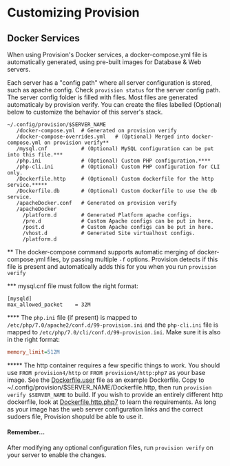 # Customizing Provision

## Docker Services

When using Provision's Docker services, a docker-compose.yml file is automatically generated, using pre-built images for Database & Web servers.

Each server has a "config path" where all server configuration is stored, such as apache config. Check `provision status` for the server config path. The server config folder is filled with files. Most files are generated automaticaly by provision verify. You can create the files labelled \(Optional\) below to customize the behavior of this server's stack.

```
~/.config/provision/$SERVER_NAME
   /docker-compose.yml  # Generated on provision verify
   /docker-compose-overrides.yml   # (Optional) Merged into docker-compose.yml on provision verify** 
   /mysql.cnf           # (Optional) MySQL configuration can be put into this file.*** 
   /php.ini             # (Optional) Custom PHP configuration.****
   /php-cli.ini         # (Optional) Custom PHP configuration for CLI only.
   /Dockerfile.http     # (Optional) Custom dockerfile for the http service.*****
   /Dockerfile.db       # (Optional) Custom dockerfile to use the db service.
   /apacheDocker.conf   # Generated on provision verify
   /apacheDocker
     /platform.d        # Generated Platform apache configs. 
     /pre.d             # Custom Apache configs can be put in here.
     /post.d            # Custom Apache configs can be put in here.
     /vhost.d           # Generated Site virtualhost configs.
     /platform.d
```

\*\* The docker-compose command supports automatic merging of docker-compose.yml files, by passing multiple `-f` options. Provision detects if this file is present and automatically adds this for you when you run `provision verify`

\*\*\* mysql.cnf file must follow the right format:

```
[mysqld]
max_allowed_packet    = 32M
```

\*\*\*\* The `php.ini` file (if present) is mapped to `/etc/php/7.0/apache2/conf.d/99-provision.ini` and the `php-cli.ini` file is mapped to `/etc/php/7.0/cli/conf.d/99-provision.ini`. Make sure it is also in the right format:

```ini
memory_limit=512M
```

\*\*\*\*\* The http container requires a few specific things to work. You should use `FROM provision4/http` or `FROM provision4/http:php7` as your base image.  See the [Dockerfile.user](dockerfiles/Dockerfile.user) file as an example Dockerfile. Copy to ~/.config/provision/$SERVER_NAME/Dockerfile.http, then run `provision verify $SERVER_NAME` to build. If you wish to provide an entirely different http dockerfile, look at [Dockerfile.http.php7](dockerfiles/Dockerfile.http.php7) to learn the requirements. As long as your image has the web server configuration links and the correct sudoers file, Provision shopuld be able to use it.

#### Remember...

After modifying any optional configuration files, run `provision verify` on your server to enable the changes.
